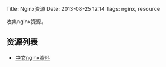 Title: Nginx资源
Date: 2013-08-25 12:14
Tags: nginx, resource


收集nginx资源。

## 资源列表

*  [中文nginx资料](http://www.howtocn.org/nginx)

